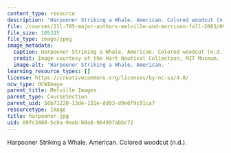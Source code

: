 ```yaml
---
content_type: resource
description: 'Harpooner Striking a Whale. American. Colored woodcut (n.d.). '
file: /courses/21l-705-major-authors-melville-and-morrison-fall-2003/09fc34885c9a9eabb0a8964997abbc72_harpooner.jpg
file_size: 105315
file_type: image/jpeg
image_metadata:
  caption: Harpooner Striking a Whale. American. Colored woodcut (n.d.).
  credit: Image courtesy of the Hart Nautical Collection, MIT Museum.
  image-alt: 'Harpooner Striking a Whale. American. '
learning_resource_types: []
license: https://creativecommons.org/licenses/by-nc-sa/4.0/
ocw_type: OCWImage
parent_title: Melville Images
parent_type: CourseSection
parent_uid: 58b71220-13de-131e-dd03-d9e6f9c91ca7
resourcetype: Image
title: harpooner.jpg
uid: 09fc3488-5c9a-9eab-b0a8-964997abbc72
---
```

Harpooner Striking a Whale. American. Colored woodcut (n.d.). 